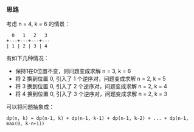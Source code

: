 ### 思路

考虑 n = 4, k = 6 的情景：

```
  0   1   2   3
+---+---+---+---
| 1 | 2 | 3 | 4 

```

有如下几种情况：

- 保持1在0位置不变，则问题变成求解 n = 3, k = 6
- 将 2 换到位置 0, 引入了 1 个逆序对，问题变成求解 n = 2, k = 5
- 将 3 换到位置 0, 引入了 2 个逆序对，问题变成求解 n = 2, k = 4
- 将 4 换到位置 0, 引入了 3 个逆序对，问题变成求解 n = 2, k = 3

可以将问题抽象成：

`dp(n, k) = dp(n-1, k) + dp(n-1, k-1) + dp(n-1, k-2) + ... + dp(n-1, max(0, k-n+1))`
